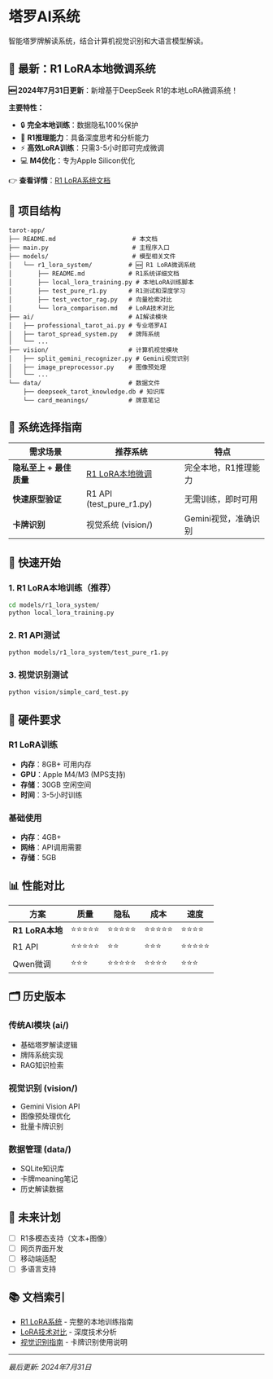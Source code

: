 # 塔罗AI系统

智能塔罗牌解读系统，结合计算机视觉识别和大语言模型解读。

## 🚀 最新：R1 LoRA本地微调系统

**🆕 2024年7月31日更新**：新增基于DeepSeek R1的本地LoRA微调系统！

**主要特性：**
- 🔒 **完全本地训练**：数据隐私100%保护
- 🧠 **R1推理能力**：具备深度思考和分析能力  
- ⚡ **高效LoRA训练**：只需3-5小时即可完成微调
- 💻 **M4优化**：专为Apple Silicon优化

👉 **查看详情**：[R1 LoRA系统文档](models/r1_lora_system/README.md)

## 📁 项目结构

```
tarot-app/
├── README.md                     # 本文档
├── main.py                       # 主程序入口
├── models/                       # 模型相关文件
│   └── r1_lora_system/          # 🆕 R1 LoRA微调系统
│       ├── README.md            # R1系统详细文档
│       ├── local_lora_training.py # 本地LoRA训练脚本
│       ├── test_pure_r1.py      # R1测试和深度学习
│       ├── test_vector_rag.py   # 向量检索对比
│       └── lora_comparison.md   # LoRA技术对比
├── ai/                          # AI解读模块
│   ├── professional_tarot_ai.py # 专业塔罗AI
│   ├── tarot_spread_system.py   # 牌阵系统
│   └── ...
├── vision/                      # 计算机视觉模块
│   ├── split_gemini_recognizer.py # Gemini视觉识别
│   ├── image_preprocessor.py    # 图像预处理
│   └── ...
└── data/                        # 数据文件
    ├── deepseek_tarot_knowledge.db # 知识库
    └── card_meanings/           # 牌意笔记
```

## 🎯 系统选择指南

| 需求场景 | 推荐系统 | 特点 |
|----------|----------|------|
| **隐私至上 + 最佳质量** | [R1 LoRA本地微调](models/r1_lora_system/) | 完全本地，R1推理能力 |
| **快速原型验证** | R1 API (test_pure_r1.py) | 无需训练，即时可用 |
| **卡牌识别** | 视觉系统 (vision/) | Gemini视觉，准确识别 |

## 🔧 快速开始

### 1. R1 LoRA本地训练（推荐）
```bash
cd models/r1_lora_system/
python local_lora_training.py
```

### 2. R1 API测试
```bash
python models/r1_lora_system/test_pure_r1.py
```

### 3. 视觉识别测试
```bash
python vision/simple_card_test.py
```

## 💾 硬件要求

### R1 LoRA训练
- **内存**：8GB+ 可用内存
- **GPU**：Apple M4/M3 (MPS支持)
- **存储**：30GB 空闲空间
- **时间**：3-5小时训练

### 基础使用
- **内存**：4GB+ 
- **网络**：API调用需要
- **存储**：5GB

## 📊 性能对比

| 方案 | 质量 | 隐私 | 成本 | 速度 |
|------|------|------|------|------|
| **R1 LoRA本地** | ⭐⭐⭐⭐⭐ | ⭐⭐⭐⭐⭐ | ⭐⭐⭐⭐⭐ | ⭐⭐⭐⭐ |
| R1 API | ⭐⭐⭐⭐⭐ | ⭐⭐ | ⭐⭐⭐ | ⭐⭐⭐⭐⭐ |
| Qwen微调 | ⭐⭐⭐ | ⭐⭐⭐⭐⭐ | ⭐⭐⭐⭐ | ⭐⭐⭐ |

## 🗂️ 历史版本

### 传统AI模块 (ai/)
- 基础塔罗解读逻辑
- 牌阵系统实现
- RAG知识检索

### 视觉识别 (vision/)  
- Gemini Vision API
- 图像预处理优化
- 批量卡牌识别

### 数据管理 (data/)
- SQLite知识库
- 卡牌meaning笔记
- 历史解读数据

## 🌟 未来计划

- [ ] R1多模态支持（文本+图像）
- [ ] 网页界面开发
- [ ] 移动端适配
- [ ] 多语言支持

## 📚 文档索引

- [R1 LoRA系统](models/r1_lora_system/README.md) - 完整的本地训练指南
- [LoRA技术对比](models/r1_lora_system/lora_comparison.md) - 深度技术分析
- [视觉识别指南](vision/README.md) - 卡牌识别使用说明

---

*最后更新: 2024年7月31日*